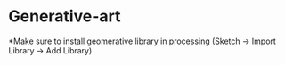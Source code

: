# Generative-art
*Make sure to install geomerative library in processing (Sketch -> Import Library -> Add Library)
